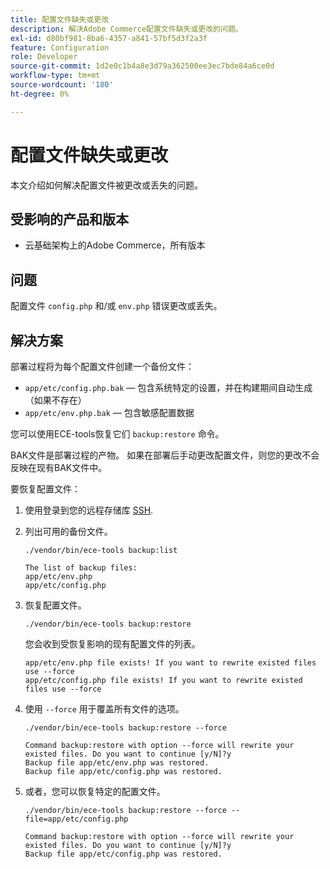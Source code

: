 ```yaml
---
title: 配置文件缺失或更改
description: 解决Adobe Commerce配置文件缺失或更改的问题。
exl-id: d80bf981-8ba6-4357-a841-57bf5d3f2a3f
feature: Configuration
role: Developer
source-git-commit: 1d2e0c1b4a8e3d79a362500ee3ec7bde84a6ce0d
workflow-type: tm+mt
source-wordcount: '180'
ht-degree: 0%

---
```


# 配置文件缺失或更改

本文介绍如何解决配置文件被更改或丢失的问题。

## 受影响的产品和版本

* 云基础架构上的Adobe Commerce，所有版本

## 问题

配置文件 `config.php` 和/或 `env.php` 错误更改或丢失。

## 解决方案

部署过程将为每个配置文件创建一个备份文件：

* `app/etc/config.php.bak`  — 包含系统特定的设置，并在构建期间自动生成（如果不存在）
* `app/etc/env.php.bak`  — 包含敏感配置数据

您可以使用ECE-tools恢复它们 `backup:restore` 命令。

BAK文件是部署过程的产物。 如果在部署后手动更改配置文件，则您的更改不会反映在现有BAK文件中。

要恢复配置文件：

1. 使用登录到您的远程存储库 [SSH](https://devdocs.magento.com/cloud/env/environments-ssh.html#ssh).
1. 列出可用的备份文件。

   ```
   ./vendor/bin/ece-tools backup:list
   ```

   ```
   The list of backup files:
   app/etc/env.php
   app/etc/config.php
   ```

1. 恢复配置文件。

   ```
   ./vendor/bin/ece-tools backup:restore
   ```

   您会收到受恢复影响的现有配置文件的列表。

   ```
   app/etc/env.php file exists! If you want to rewrite existed files use --force
   app/etc/config.php file exists! If you want to rewrite existed files use --force
   ```

1. 使用 `--force` 用于覆盖所有文件的选项。

   ```
   ./vendor/bin/ece-tools backup:restore --force
   ```

   ```
   Command backup:restore with option --force will rewrite your existed files. Do you want to continue [y/N]?y
   Backup file app/etc/env.php was restored.
   Backup file app/etc/config.php was restored.
   ```

1. 或者，您可以恢复特定的配置文件。

   ```
   ./vendor/bin/ece-tools backup:restore --force --file=app/etc/config.php
   ```

   ```
   Command backup:restore with option --force will rewrite your existed files. Do you want to continue [y/N]?y
   Backup file app/etc/config.php was restored.
   ```
